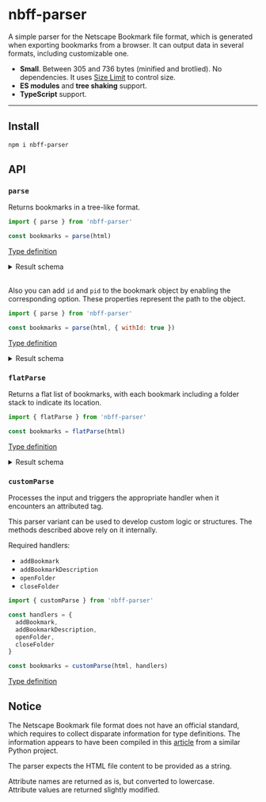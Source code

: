 # nbff-parser

A simple parser for the Netscape Bookmark file format, which is generated when exporting bookmarks from a browser. It can output data in several formats, including customizable one.

- **Small**. Between 305 and 736 bytes (minified and brotlied). No dependencies. It uses [Size Limit](https://github.com/ai/size-limit) to control size.
- **ES modules** and **tree shaking** support.
- **TypeScript** support.

---

## Install

```sh
npm i nbff-parser
```

## API

### `parse`

Returns bookmarks in a tree-like format.

```js
import { parse } from 'nbff-parser'

const bookmarks = parse(html)
```

[Type definition](./types/parse.d.ts)

<details>
<summary>Result schema</summary>

```json
[
  {
    "title": "Folder",
    "items": [
      {
        "title": "Bookmark"
      },
      {
        "title": "Nested Folder",
        "items": [
          {
            "title": "Another Bookmark"
          }
        ]
      }
    ]
  }
]
```

</details>
<br/>

Also you can add `id` and `pid` to the bookmark object by enabling the corresponding option. These properties represent the path to the object.

```js
import { parse } from 'nbff-parser'

const bookmarks = parse(html, { withId: true })
```

[Type definition](./types/parse.d.ts)

<details>
<summary>Result schema</summary>

```json
[
  {
    "id": "0",
    "title": "Folder",
    "items": [
      {
        "id": "0.0",
        "pid": "0",
        "title": "Bookmark"
      },
      {
        "id": "0.1",
        "pid": "0",
        "title": "Nested Folder",
        "items": [
          {
            "id": "0.1.0",
            "pid": "0.1",
            "title": "Another Bookmark"
          }
        ]
      }
    ]
  }
]
```

</details>

### `flatParse`

Returns a flat list of bookmarks, with each bookmark including a folder stack to indicate its location.

```js
import { flatParse } from 'nbff-parser'

const bookmarks = flatParse(html)
```

[Type definition](./types/flat-parse.d.ts)

<details>
<summary>Result schema</summary>

```json
[
  {
    "title": "Bookmark",
    "folder": [
      {
        "title": "Folder"
      }
    ]
  },
  {
    "title": "Another Bookmark",
    "folder": [
      {
        "title": "Folder"
      }
      {
        "title": "Nested Folder",
      },
    ]
  }
]
```

</details>

### `customParse`

Processes the input and triggers the appropriate handler when it encounters an attributed tag.

This parser variant can be used to develop custom logic or structures. The methods described above rely on it internally.

Required handlers:

- `addBookmark`
- `addBookmarkDescription`
- `openFolder`
- `closeFolder`

```js
import { customParse } from 'nbff-parser'

const handlers = {
  addBookmark,
  addBookmarkDescription,
  openFolder,
  closeFolder
}

const bookmarks = customParse(html, handlers)
```

[Type definition](./types/custom-parse.d.ts)

## Notice

The Netscape Bookmark file format does not have an official standard, which requires to collect disparate information for type definitions. The information appears to have been compiled in this [article](https://github.com/FlyingWolFox/Netscape-Bookmarks-File-Parser/wiki/Netscape-Bookmarks-File-Format) from a similar Python project.

The parser expects the HTML file content to be provided as a string.

Attribute names are returned as is, but converted to lowercase.<br/>Attribute values are returned slightly modified.
